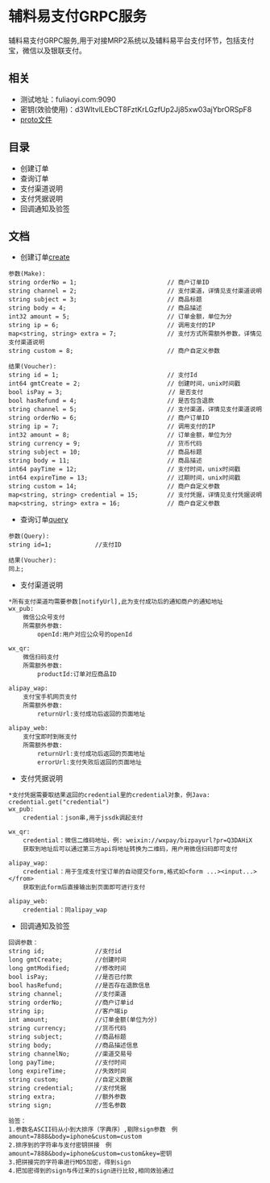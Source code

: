辅料易支付GRPC服务
================================

辅料易支付GRPC服务,用于对接MRP2系统以及辅料易平台支付环节，包括支付宝，微信以及银联支付。

相关
--------------------------------
* 测试地址：fuliaoyi.com:9090
* 密钥(效验使用)：d3WltvlLEbCT8FztKrLGzfUp2Jj85xw03ajYbrORSpF8
* <a href="https://github.com/fuliaoyi/Zed/blob/master/src/main/proto/payment.proto">proto文件</a>

目录
--------------------------------
* <a id="create">创建订单</a>
* <a id="query">查询订单</a>
* <a id="channel">支付渠道说明</a>
* <a id="credential">支付凭据说明</a>
* <a id="notify">回调通知及验签</a>
    
文档
--------------------------------
* 创建订单[create](#create)
```$xslt
参数(Make):
string orderNo = 1;                         // 商户订单ID
string channel = 2;                         // 支付渠道，详情见支付渠道说明
string subject = 3;                         // 商品标题
string body = 4;                            // 商品描述
int32 amount = 5;                           // 订单金额，单位为分
string ip = 6;                              // 调用支付的IP
map<string, string> extra = 7;              // 支付方式所需额外参数，详情见支付渠道说明
string custom = 8;                          // 商户自定义参数

结果(Voucher):
string id = 1;                              // 支付Id
int64 gmtCreate = 2;                        // 创建时间，unix时间戳
bool isPay = 3;                          　　// 是否支付
bool hasRefund = 4;                         // 是否包含退款
string channel = 5;                         // 支付渠道，详情见支付渠道说明
string orderNo = 6;                         // 商户订单ID
string ip = 7;                              // 调用支付的IP
int32 amount = 8;                           // 订单金额，单位为分
string currency = 9;                        // 货币代码
string subject = 10;                        // 商品标题
string body = 11;                           // 商品描述
int64 payTime = 12;                         // 支付时间，unix时间戳
int64 expireTime = 13;                      // 过期时间，unix时间戳
string custom = 14;                         // 商户自定义参数
map<string, string> credential = 15;        // 支付凭据，详情见支付凭据说明
map<string, string> extra = 16;             // 商户自定义参数
```
* 查询订单[query](#query)
```$xslt
参数(Query):
string id=1;            //支付ID

结果(Voucher):
同上;
```
* 支付渠道说明[](#channel)
```$xslt
*所有支付渠道均需要参数[notifyUrl],此为支付成功后的通知商户的通知地址
wx_pub:
    微信公众号支付
    所需额外参数:
        openId:用户对应公众号的openId

wx_qr:
    微信扫码支付
    所需额外参数:
        productId:订单对应商品ID
        
alipay_wap:
    支付宝手机网页支付
    所需额外参数:
        returnUrl:支付成功后返回的页面地址
        
alipay_web:
    支付宝即时到帐支付
    所需额外参数:
        returnUrl:支付成功后返回的页面地址
        errorUrl:支付失败后返回的页面地址
```
* 支付凭据说明[](#credential)
```$xslt
*支付凭据需要取结果返回的credential里的credential对象，例Java: credential.get("credential")
wx_pub:
    credential：json串,用于jssdk调起支付

wx_qr:
    credential：微信二维码地址，例: weixin://wxpay/bizpayurl?pr=Q3DAHiX
    获取到地址后可以通过第三方api将地址转换为二维码，用户用微信扫码即可支付
        
alipay_wap:
    credential：用于生成支付宝订单的自动提交form,格式如<form ...><input...></from>
    获取到此form后直接输出到页面即可进行支付
        
alipay_web:
    credential：同alipay_wap
```
* 回调通知及验签[](#notify)
```$xslt
回调参数：
string id;              //支付id
long gmtCreate;         //创建时间
long gmtModified;       //修改时间
bool isPay;             //是否已付款
bool hasRefund;         //是否存在退款信息
string channel;         //支付渠道
string orderNo;         //商户订单id
string ip;              //客户端ip
int amount;             //订单金额(单位为分)
string currency;        //货币代码
string subject;         //商品标题
string body;            //商品描述信息
string channelNo;       //渠道交易号
long payTime;           //支付时间
long expireTime;        //失效时间
string custom;          //自定义数据
string credential;      //支付凭据
string extra;           //额外参数
string sign;            //签名参数

验签：
1.参数名ASCII码从小到大排序（字典序）,剔除sign参数　例amount=7888&body=iphone&custom=custom
2.排序到的字符串与支付密钥拼接　例amount=7888&body=iphone&custom=custom&key=密钥
3.把拼接完的字符串进行MD5加密，得到sign
4.把加密得到的sign与传过来的sign进行比较,相同效验通过
```